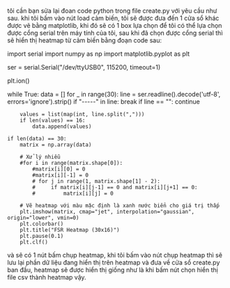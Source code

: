 tôi cần bạn sửa lại đoan code python trong file create.py với yêu cầu như sau.
khi tôi bấm vào nút load cảm biến, tôi sẽ được đưa đến 1 cửa sổ khác được vẽ bằng matplotlib, khi đó sẽ có 1 box lựa chọn để tôi có thể lựa chọn được cổng serial trên máy tính của tôi, sau khi đã chọn được cổng serial thì sẽ hiển thị heatmap từ cảm biến bằng đoạn code sau:

import serial
import numpy as np
import matplotlib.pyplot as plt

ser = serial.Serial("/dev/ttyUSB0", 115200, timeout=1)

plt.ion()

while True:
    data = []
    for _ in range(30):
        line = ser.readline().decode('utf-8', errors='ignore').strip()
        if "-----" in line:
            break
        if line == "":
            continue

        values = list(map(int, line.split(",")))
        if len(values) == 16:
            data.append(values)

    if len(data) == 30:
        matrix = np.array(data)

        # Xử lý nhiễu
        #for i in range(matrix.shape[0]):
            #matrix[i][0] = 0
            #matrix[i][-1] = 0
            # for j in range(1, matrix.shape[1] - 2):
            #     if matrix[i][j-1] == 0 and matrix[i][j+1] == 0:
            #         matrix[i][j] = 0
        
        # Vẽ heatmap với màu mặc định là xanh nước biển cho giá trị thấp
        plt.imshow(matrix, cmap="jet", interpolation="gaussian", origin="lower", vmin=0)
        plt.colorbar()
        plt.title("FSR Heatmap (30x16)")
        plt.pause(0.1)
        plt.clf()
và sẽ có 1 nút bấm chụp heatmap, khi tôi bấm vào nút chụp heatmap thì sẽ lưu lại phần dữ liệu đang hiển thị trên heatmap và đưa về cửa sổ create.py ban đầu, heatmap sẽ được hiển thị giống như là khi bấm nút chọn hiển thị file csv thành heatmap vậy.